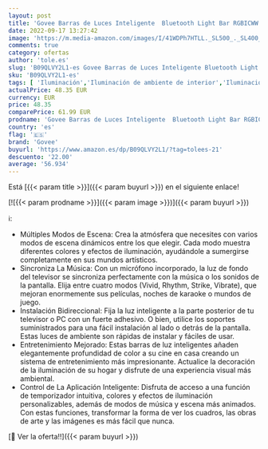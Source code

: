 ```yaml
---
layout: post
title: 'Govee Barras de Luces Inteligente  Bluetooth Light Bar RGBICWW Luz con 12 Modos de Escena y Mode de Música para PC TV y Dormitorio  No Funciona con Alexa o Google Assistant '
date: 2022-09-17 13:27:42
image: 'https://m.media-amazon.com/images/I/41WDPh7HTLL._SL500_._SL400_.jpg'
comments: true
category: ofertas
author: 'tole.es'
slug: 'B09QLVY2L1-es Govee Barras de Luces Inteligente Bluetooth Light Bar...'
sku: 'B09QLVY2L1-es'
tags: [ 'Iluminación','Iluminación de ambiente de interior','Iluminación de interior','Iluminación decorativa y para usos específicos de interior','alexa','govee','🇪🇸', ]
actualPrice: 48.35 EUR
currency: EUR
price: 48.35
comparePrice: 61.99 EUR
prodname: 'Govee Barras de Luces Inteligente  Bluetooth Light Bar RGBICWW Luz con 12 Modos de Escena y Mode de Música para PC TV y Dormitorio  No Funciona con Alexa o Google Assistant '
country: 'es'
flag: '🇪🇸'
brand: 'Govee'
buyurl: 'https://www.amazon.es/dp/B09QLVY2L1/?tag=tolees-21'
descuento: '22.00'
average: '56.934'
---
```


Está [{{< param title >}}]({{< param buyurl >}}) en el siguiente enlace!

[![{{< param prodname >}}]({{< param image >}})]({{< param buyurl >}})

ℹ️:

- Múltiples Modos de Escena: Crea la atmósfera que necesites con varios modos de escena dinámicos entre los que elegir. Cada modo muestra diferentes colores y efectos de iluminación, ayudándole a sumergirse completamente en sus mundos artísticos.
- Sincroniza La Música: Con un micrófono incorporado, la luz de fondo del televisor se sincroniza perfectamente con la música o los sonidos de la pantalla. Elija entre cuatro modos (Vivid, Rhythm, Strike, Vibrate), que mejoran enormemente sus películas, noches de karaoke o mundos de juego.
- Instalación Bidireccional: Fija la luz inteligente a la parte posterior de tu televisor o PC con un fuerte adhesivo. O bien, utilice los soportes suministrados para una fácil instalación al lado o detrás de la pantalla. Estas luces de ambiente son rápidas de instalar y fáciles de usar.
- Entretenimiento Mejorado: Estas barras de luz inteligentes añaden elegantemente profundidad de color a su cine en casa creando un sistema de entretenimiento más impresionante. Actualice la decoración de la iluminación de su hogar y disfrute de una experiencia visual más ambiental.
- Control de La Aplicación Inteligente: Disfruta de acceso a una función de temporizador intuitiva, colores y efectos de iluminación personalizables, además de modos de música y escena más animados. Con estas funciones, transformar la forma de ver los cuadros, las obras de arte y las imágenes es más fácil que nunca.

[🛒 Ver la oferta!!]({{< param buyurl >}})
